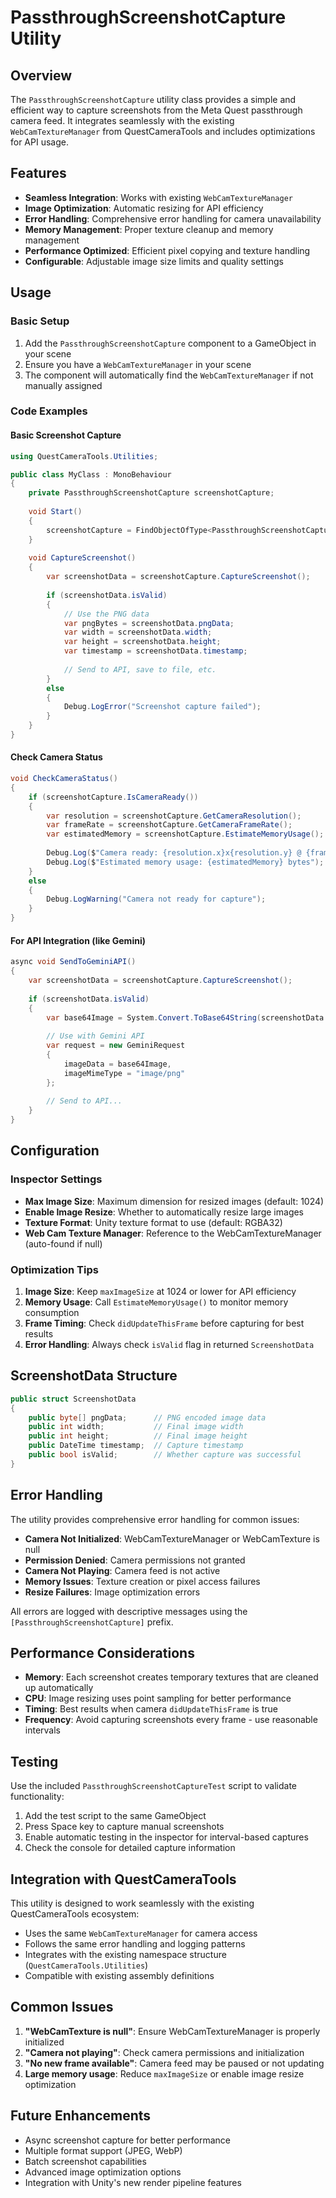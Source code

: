 # PassthroughScreenshotCapture Utility

## Overview

The `PassthroughScreenshotCapture` utility class provides a simple and efficient way to capture screenshots from the Meta Quest passthrough camera feed. It integrates seamlessly with the existing `WebCamTextureManager` from QuestCameraTools and includes optimizations for API usage.

## Features

- **Seamless Integration**: Works with existing `WebCamTextureManager`
- **Image Optimization**: Automatic resizing for API efficiency
- **Error Handling**: Comprehensive error handling for camera unavailability
- **Memory Management**: Proper texture cleanup and memory management
- **Performance Optimized**: Efficient pixel copying and texture handling
- **Configurable**: Adjustable image size limits and quality settings

## Usage

### Basic Setup

1. Add the `PassthroughScreenshotCapture` component to a GameObject in your scene
2. Ensure you have a `WebCamTextureManager` in your scene
3. The component will automatically find the `WebCamTextureManager` if not manually assigned

### Code Examples

#### Basic Screenshot Capture
```csharp
using QuestCameraTools.Utilities;

public class MyClass : MonoBehaviour
{
    private PassthroughScreenshotCapture screenshotCapture;
    
    void Start()
    {
        screenshotCapture = FindObjectOfType<PassthroughScreenshotCapture>();
    }
    
    void CaptureScreenshot()
    {
        var screenshotData = screenshotCapture.CaptureScreenshot();
        
        if (screenshotData.isValid)
        {
            // Use the PNG data
            var pngBytes = screenshotData.pngData;
            var width = screenshotData.width;
            var height = screenshotData.height;
            var timestamp = screenshotData.timestamp;
            
            // Send to API, save to file, etc.
        }
        else
        {
            Debug.LogError("Screenshot capture failed");
        }
    }
}
```

#### Check Camera Status
```csharp
void CheckCameraStatus()
{
    if (screenshotCapture.IsCameraReady())
    {
        var resolution = screenshotCapture.GetCameraResolution();
        var frameRate = screenshotCapture.GetCameraFrameRate();
        var estimatedMemory = screenshotCapture.EstimateMemoryUsage();
        
        Debug.Log($"Camera ready: {resolution.x}x{resolution.y} @ {frameRate}fps");
        Debug.Log($"Estimated memory usage: {estimatedMemory} bytes");
    }
    else
    {
        Debug.LogWarning("Camera not ready for capture");
    }
}
```

#### For API Integration (like Gemini)
```csharp
async void SendToGeminiAPI()
{
    var screenshotData = screenshotCapture.CaptureScreenshot();
    
    if (screenshotData.isValid)
    {
        var base64Image = System.Convert.ToBase64String(screenshotData.pngData);
        
        // Use with Gemini API
        var request = new GeminiRequest
        {
            imageData = base64Image,
            imageMimeType = "image/png"
        };
        
        // Send to API...
    }
}
```

## Configuration

### Inspector Settings

- **Max Image Size**: Maximum dimension for resized images (default: 1024)
- **Enable Image Resize**: Whether to automatically resize large images
- **Texture Format**: Unity texture format to use (default: RGBA32)
- **Web Cam Texture Manager**: Reference to the WebCamTextureManager (auto-found if null)

### Optimization Tips

1. **Image Size**: Keep `maxImageSize` at 1024 or lower for API efficiency
2. **Memory Usage**: Call `EstimateMemoryUsage()` to monitor memory consumption
3. **Frame Timing**: Check `didUpdateThisFrame` before capturing for best results
4. **Error Handling**: Always check `isValid` flag in returned `ScreenshotData`

## ScreenshotData Structure

```csharp
public struct ScreenshotData
{
    public byte[] pngData;      // PNG encoded image data
    public int width;           // Final image width
    public int height;          // Final image height
    public DateTime timestamp;  // Capture timestamp
    public bool isValid;        // Whether capture was successful
}
```

## Error Handling

The utility provides comprehensive error handling for common issues:

- **Camera Not Initialized**: WebCamTextureManager or WebCamTexture is null
- **Permission Denied**: Camera permissions not granted
- **Camera Not Playing**: Camera feed is not active
- **Memory Issues**: Texture creation or pixel access failures
- **Resize Failures**: Image optimization errors

All errors are logged with descriptive messages using the `[PassthroughScreenshotCapture]` prefix.

## Performance Considerations

- **Memory**: Each screenshot creates temporary textures that are cleaned up automatically
- **CPU**: Image resizing uses point sampling for better performance
- **Timing**: Best results when camera `didUpdateThisFrame` is true
- **Frequency**: Avoid capturing screenshots every frame - use reasonable intervals

## Testing

Use the included `PassthroughScreenshotCaptureTest` script to validate functionality:

1. Add the test script to the same GameObject
2. Press Space key to capture manual screenshots
3. Enable automatic testing in the inspector for interval-based captures
4. Check the console for detailed capture information

## Integration with QuestCameraTools

This utility is designed to work seamlessly with the existing QuestCameraTools ecosystem:

- Uses the same `WebCamTextureManager` for camera access
- Follows the same error handling and logging patterns
- Integrates with the existing namespace structure (`QuestCameraTools.Utilities`)
- Compatible with existing assembly definitions

## Common Issues

1. **"WebCamTexture is null"**: Ensure WebCamTextureManager is properly initialized
2. **"Camera not playing"**: Check camera permissions and initialization
3. **"No new frame available"**: Camera feed may be paused or not updating
4. **Large memory usage**: Reduce `maxImageSize` or enable image resize optimization

## Future Enhancements

- Async screenshot capture for better performance
- Multiple format support (JPEG, WebP)
- Batch screenshot capabilities
- Advanced image optimization options
- Integration with Unity's new render pipeline features